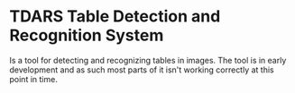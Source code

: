 # TDARS Table Detection and Recognition System
Is a tool for detecting and recognizing tables in images. The tool is in early development and as such most parts of it isn't working correctly at this point in time.
